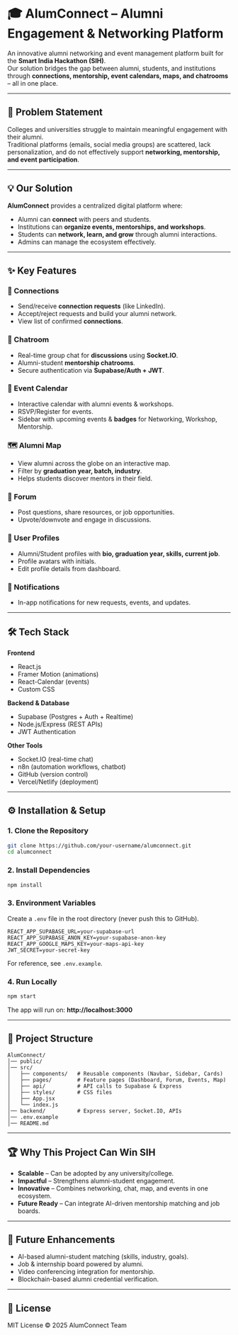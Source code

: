 # 🎓 AlumConnect – Alumni Engagement & Networking Platform

An innovative alumni networking and event management platform built for the **Smart India Hackathon (SIH)**.  
Our solution bridges the gap between alumni, students, and institutions through **connections, mentorship, event calendars, maps, and chatrooms** – all in one place.  

---

## 🚀 Problem Statement
Colleges and universities struggle to maintain meaningful engagement with their alumni.  
Traditional platforms (emails, social media groups) are scattered, lack personalization, and do not effectively support **networking, mentorship, and event participation**.  

---

## 💡 Our Solution
**AlumConnect** provides a centralized digital platform where:
- Alumni can **connect** with peers and students.
- Institutions can **organize events, mentorships, and workshops**.
- Students can **network, learn, and grow** through alumni interactions.
- Admins can manage the ecosystem effectively.  

---

## ✨ Key Features

### 🔗 Connections
- Send/receive **connection requests** (like LinkedIn).
- Accept/reject requests and build your alumni network.
- View list of confirmed **connections**.

### 💬 Chatroom
- Real-time group chat for **discussions** using **Socket.IO**.
- Alumni-student **mentorship chatrooms**.
- Secure authentication via **Supabase/Auth + JWT**.

### 📅 Event Calendar
- Interactive calendar with alumni events & workshops.
- RSVP/Register for events.
- Sidebar with upcoming events & **badges** for Networking, Workshop, Mentorship.

### 🗺️ Alumni Map
- View alumni across the globe on an interactive map.
- Filter by **graduation year, batch, industry**.
- Helps students discover mentors in their field.

### 🎤 Forum
- Post questions, share resources, or job opportunities.
- Upvote/downvote and engage in discussions.

### 👤 User Profiles
- Alumni/Student profiles with **bio, graduation year, skills, current job**.
- Profile avatars with initials.
- Edit profile details from dashboard.

### 🔔 Notifications
- In-app notifications for new requests, events, and updates.

---

## 🛠️ Tech Stack

**Frontend**  
- React.js  
- Framer Motion (animations)  
- React-Calendar (events)  
- Custom CSS  

**Backend & Database**  
- Supabase (Postgres + Auth + Realtime)  
- Node.js/Express (REST APIs)  
- JWT Authentication  

**Other Tools**  
- Socket.IO (real-time chat)  
- n8n (automation workflows, chatbot)  
- GitHub (version control)  
- Vercel/Netlify (deployment)  

---

## ⚙️ Installation & Setup

### 1. Clone the Repository
```bash
git clone https://github.com/your-username/alumconnect.git
cd alumconnect
```

### 2. Install Dependencies
```bash
npm install
```

### 3. Environment Variables
Create a `.env` file in the root directory (never push this to GitHub).

```env
REACT_APP_SUPABASE_URL=your-supabase-url
REACT_APP_SUPABASE_ANON_KEY=your-supabase-anon-key
REACT_APP_GOOGLE_MAPS_KEY=your-maps-api-key
JWT_SECRET=your-secret-key
```

For reference, see `.env.example`.

### 4. Run Locally
```bash
npm start
```
The app will run on: **http://localhost:3000**

---

## 📂 Project Structure
```
AlumConnect/
│── public/
│── src/
│   ├── components/   # Reusable components (Navbar, Sidebar, Cards)
│   ├── pages/        # Feature pages (Dashboard, Forum, Events, Map)
│   ├── api/          # API calls to Supabase & Express
│   ├── styles/       # CSS files
│   ├── App.jsx
│   └── index.js
│── backend/          # Express server, Socket.IO, APIs
│── .env.example
│── README.md
```

---

## 🏆 Why This Project Can Win SIH
- **Scalable** – Can be adopted by any university/college.  
- **Impactful** – Strengthens alumni-student engagement.  
- **Innovative** – Combines networking, chat, map, and events in one ecosystem.  
- **Future Ready** – Can integrate AI-driven mentorship matching and job boards.  

---

## 📌 Future Enhancements
- AI-based alumni-student matching (skills, industry, goals).  
- Job & internship board powered by alumni.  
- Video conferencing integration for mentorship.  
- Blockchain-based alumni credential verification.  

---

## 📜 License
MIT License © 2025 AlumConnect Team
